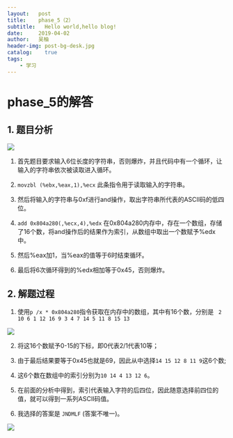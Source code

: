 ```yaml
---
layout:   post
title:    phase_5（2）
subtitle:   Hello world,hello blog!
date:     2019-04-02
author:   吴柚
header-img: post-bg-desk.jpg
catalog:    true
tags:
    - 学习
---
```


# phase_5的解答

## 1. 题目分析

![](https://i.loli.net/2019/04/01/5ca226b27a689.png)

1. 首先题目要求输入6位长度的字符串，否则爆炸，并且代码中有一个循环，让输入的字符串依次被读取进入循环。

2. `movzbl (%ebx,%eax,1),%ecx` 此条指令用于读取输入的字符串。

3. 然后将输入的字符串与0xf进行and操作，取出字符串所代表的ASCII码的低四位。

4. `add 0x804a280(,%ecx,4),%edx` 在0x804a280内存中，存在一个数组，存储了16个数，将and操作后的结果作为索引，从数组中取出一个数赋予%edx中。

5. 然后%eax加1，当%eax的值等于6时结束循环。

6. 最后将6次循环得到的%edx相加等于0x45，否则爆炸。

## 2. 解题过程

1. 使用`p /x * 0x804a280`指令获取在内存中的数组，其中有16个数，分别是
` 2 10 6 1 12 16 9 3 4 7 14 5 11 8 15 13`

![](https://i.loli.net/2019/04/02/5ca3650f011a3.png)

2. 将这16个数赋予0-15的下标，即0代表2/1代表10等；

3. 由于最后结果要等于0x45也就是69，因此从中选择`14 15 12 8 11 9`这6个数;

4. 这6个数在数组中的索引分别为`10 14 4 13 12 6`。

5. 在前面的分析中得到，索引代表输入字符的后四位，因此随意选择前四位的值，就可以得到一系列ASCII码值。

6. 我选择的答案是 `JNDMLF` (答案不唯一)。

![](https://i.loli.net/2019/04/02/5ca36514c39f0.png)

